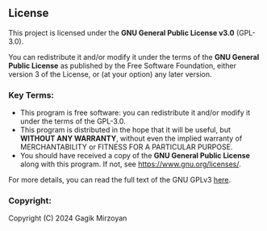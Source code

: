 ## License

This project is licensed under the **GNU General Public License v3.0** (GPL-3.0).

You can redistribute it and/or modify it under the terms of the **GNU General Public License** as published by the Free Software Foundation, either version 3 of the License, or (at your option) any later version.

### Key Terms:

- This program is free software: you can redistribute it and/or modify it under the terms of the GPL-3.0.
- This program is distributed in the hope that it will be useful, but **WITHOUT ANY WARRANTY**, without even the implied warranty of MERCHANTABILITY or FITNESS FOR A PARTICULAR PURPOSE.
- You should have received a copy of the **GNU General Public License** along with this program. If not, see <https://www.gnu.org/licenses/>.

For more details, you can read the full text of the GNU GPLv3 [here](https://www.gnu.org/licenses/gpl-3.0.txt).

### Copyright:

Copyright (C) 2024 Gagik Mirzoyan
